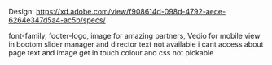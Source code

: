 Design: https://xd.adobe.com/view/f908614d-098d-4792-aece-6264e347d5a4-ac5b/specs/

<!-- missing -->
font-family, 
footer-logo, 
image for amazing partners, 
Vedio  for mobile view in bootom slider
manager and director text not available
i cant access about page text and image
get in touch colour and css not pickable